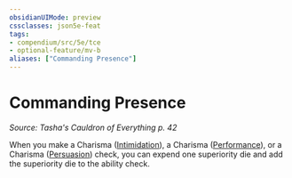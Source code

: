 ```yaml
---
obsidianUIMode: preview
cssclasses: json5e-feat
tags:
- compendium/src/5e/tce
- optional-feature/mv-b
aliases: ["Commanding Presence"]
---
```

# Commanding Presence
*Source: Tasha's Cauldron of Everything p. 42*  

When you make a Charisma ([Intimidation](/compendium/rules/skills.md#Intimidation)), a Charisma ([Performance](/compendium/rules/skills.md#Performance)), or a Charisma ([Persuasion](/compendium/rules/skills.md#Persuasion)) check, you can expend one superiority die and add the superiority die to the ability check.